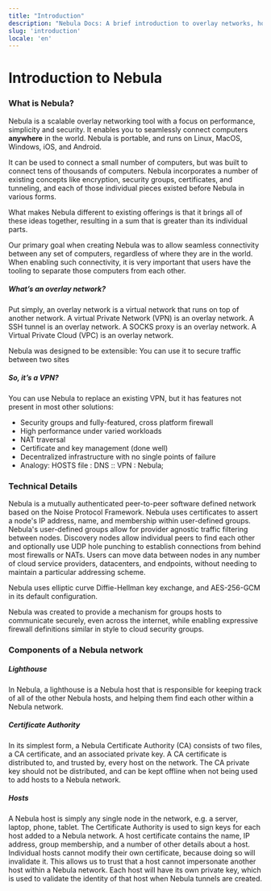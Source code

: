 ```yaml
---
title: "Introduction"
description: "Nebula Docs: A brief introduction to overlay networks, how they are different than a traditional VPN, and the core compontents of Nebula: the Lighthouse, Certificate Authority, Hosts and Keys"
slug: 'introduction'
locale: 'en'
---
```


# Introduction to Nebula

### What is Nebula?

Nebula is a scalable overlay networking tool with a focus on performance, simplicity and security. It enables you to seamlessly connect computers **anywhere** in the world. Nebula is portable, and runs on Linux, MacOS, Windows, iOS, and Android.

It can be used to connect a small number of computers, but was built to connect tens of thousands of computers. Nebula incorporates a number of existing concepts like encryption, security groups, certificates, and tunneling, and each of those individual pieces existed before Nebula in various forms.

What makes Nebula different to existing offerings is that it brings all of these ideas together, resulting in a sum that is greater than its individual parts.

Our primary goal when creating Nebula was to allow seamless connectivity between any set of computers, regardless of where they are in the world. When enabling such connectivity, it is very important that users have the tooling to separate those computers from each other.

##### What’s an overlay network?

Put simply, an overlay network is a virtual network that runs on top of another network. A virtual Private Network (VPN) is an overlay network. A SSH tunnel is an overlay network. A SOCKS proxy is an overlay network. A Virtual Private Cloud (VPC) is an overlay network.

Nebula was designed to be extensible: You can use it to secure traffic between two sites

##### So, it’s a VPN?

You can use Nebula to replace an existing VPN, but it has features not present in most other solutions:

- Security groups and fully-featured, cross platform firewall
- High performance under varied workloads
- NAT traversal
- Certificate and key management (done well)
- Decentralized infrastructure with no single points of failure
- Analogy: HOSTS file : DNS :: VPN : Nebula;

### Technical Details

Nebula is a mutually authenticated peer-to-peer software defined network based on the Noise Protocol Framework. Nebula uses certificates to assert a node's IP address, name, and membership within user-defined groups. Nebula's user-defined groups allow for provider agnostic traffic filtering between nodes. Discovery nodes allow individual peers to find each other and optionally use UDP hole punching to establish connections from behind most firewalls or NATs. Users can move data between nodes in any number of cloud service providers, datacenters, and endpoints, without needing to maintain a particular addressing scheme.

Nebula uses elliptic curve Diffie-Hellman key exchange, and AES-256-GCM in its default configuration.

Nebula was created to provide a mechanism for groups hosts to communicate securely, even across the internet, while enabling expressive firewall definitions similar in style to cloud security groups.

### Components of a Nebula network

##### Lighthouse

In Nebula, a lighthouse is a Nebula host that is responsible for keeping track of all of the other Nebula hosts, and helping them find each other within a Nebula network.

##### Certificate Authority

In its simplest form, a Nebula Certificate Authority (CA) consists of two files, a CA certificate, and an associated private key. A CA certificate is distributed to, and trusted by, every host on the network. The CA private key should not be distributed, and can be kept offline when not being used to add hosts to a Nebula network.

##### Hosts

A Nebula host is simply any single node in the network, e.g. a server, laptop, phone, tablet. The Certificate Authority is used to sign keys for each host added to a Nebula network. A host certificate contains the name, IP address, group membership, and a number of other details about a host. Individual hosts cannot modify their own certificate, because doing so will invalidate it. This allows us to trust that a host cannot impersonate another host within a Nebula network. Each host will have its own private key, which is used to validate the identity of that host when Nebula tunnels are created.
